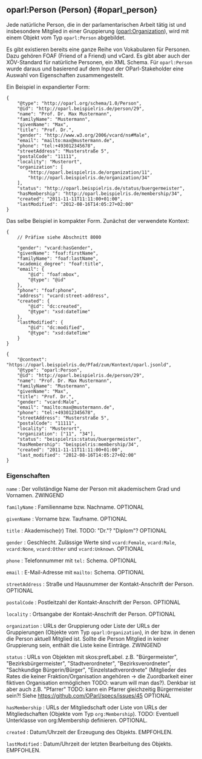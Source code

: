 oparl:Person (Person)  {#oparl_person}
--------------------

Jede natürliche Person, die in der parlamentarischen Arbeit tätig ist
und insbesondere Mitglied in einer Gruppierung ([oparl:Organization](#oparl_organization)),
wird mit einem Objekt vom Typ `oparl:Person` abgebildet.

Es gibt existieren bereits eine ganze Reihe von Vokabularen für Personen. Dazu gehören FOAF (Friend of a Friend) und vCard. Es gibt aber auch der XÖV-Standard für natürliche Personen, ein XML Schema. Für `oparl:Person` wurde daraus
und basierend auf dem Input der OParl-Stakeholder eine Auswahl von Eigenschaften zusammengestellt.

Ein Beispiel in expandierter Form:

~~~~~  {#person_ex1 .json}
{
    "@type": "http://oparl.org/schema/1.0/Person",
    "@id": "http://oparl.beispielris.de/person/29",
    "name": "Prof. Dr. Max Mustermann",
    "familyName": "Mustermann",
    "givenName": "Max",
    "title": "Prof. Dr.",
    "gender": "http://www.w3.org/2006/vcard/ns#Male",
    "email": "mailto:max@mustermann.de",
    "phone": "tel:+493012345678",
    "streetAddress": "Musterstraße 5",
    "postalCode": "11111",
    "locality": "Musterort",
    "organization": [
        "http://oparl.beispielris.de/organization/11",
        "http://oparl.beispielris.de/organization/34"
    ],
    "status": "http://oparl.beispielris.de/status/buergermeister",
    "hasMembership": "http://oparl.beispielris.de/membership/34",
    "created": "2011-11-11T11:11:00+01:00",
    "lastModified": "2012-08-16T14:05:27+02:00"
}
~~~~~

Das selbe Beispiel in kompakter Form. Zunächst der verwendete Kontext:

~~~~~  {#person_ex_context .json}
{
    // Präfixe siehe Abschnitt 8000

    "gender": "vcard:hasGender",
    "givenName": "foaf:firstName",
    "familyName": "foaf:lastName",
    "academic_degree": "foaf:title",
    "email": {
        "@id": "foaf:mbox",
        "@type": "@id"
    },
    "phone": "foaf:phone",
    "address": "vcard:street-address",
    "created": {
        "@id": "dc:created",
        "@type": "xsd:dateTime"
    },
    "lastModified": {
        "@id": "dc:modified",
        "@type": "xsd:dateTime"
    }
}
~~~~~

~~~~~  {#person_ex2 .json}
{
    "@context": "https://oparl.beispielris.de/Pfad/zum/Kontext/oparl.jsonld",
    "@type": "oparl:Person",
    "@id": "http://oparl.beispielris.de/person/29",
    "name": "Prof. Dr. Max Mustermann",
    "familyName": "Mustermann",
    "givenName": "Max",
    "title": "Prof. Dr.",
    "gender": "vcard:Male",
    "email": "mailto:max@mustermann.de",
    "phone": "tel:+493012345678",
    "streetAddress": "Musterstraße 5",
    "postalCode": "11111",
    "locality": "Musterort",
    "organization": ["11", "34"],
    "status": "beispielris:status/buergermeister",
    "hasMembership": "beispielris:membership/34",
    "created": "2011-11-11T11:11:00+01:00",
    "last_modified": "2012-08-16T14:05:27+02:00"
}
~~~~~
### Eigenschaften ###

`name`
:   Der vollständige Name der Person mit akademischem Grad und Vornamen.
    ZWINGEND

`familyName`
:   Familienname bzw. Nachname.
    OPTIONAL

`givenName`
:   Vorname bzw. Taufname.
    OPTIONAL

`title`
:   Akademische(r) Titel.
    TODO: "Dr."? "Diplom"?
    OPTIONAL

`gender`
:   Geschlecht. Zulässige Werte sind `vcard:Female`, `vcard:Male`, `vcard:None`, `vcard:Other` und `vcard:Unknown`.
    OPTIONAL

`phone`
:   Telefonnummer mit `tel:` Schema.
    OPTIONAL

`email`
:   E-Mail-Adresse mit `mailto:` Schema.
    OPTIONAL

`streetAddress`
:   Straße und Hausnummer der Kontakt-Anschrift der Person.
    OPTIONAL

`postalCode`
:   Postleitzahl der Kontakt-Anschrift der Person.
    OPTIONAL

`locality`
:   Ortsangabe der Kontakt-Anschrift der Person.
    OPTIONAL

`organization`
:   URLs der Gruppierung oder Liste der URLs der Gruppierungen (Objekte vom Typ `oparl:Organization`), in der
    bzw. in denen die Person aktuell Mitglied ist.
    Sollte die Person Mitglied in keiner Gruppierung sein,
    enthält die Liste keine Einträge.
    ZWINGEND
    
`status`
:   URLs von Objekten mit skos:prefLabel.
    z.B. "Bürgermeister", "Bezirksbürgermeister", "Stadtverordneter", "Bezirksverordneter",
    "Sachkundige Bürgerin/Bürger", "Einzelstadtverordnete" (Mitglieder des Rates die keiner Fraktion/Organisation
    angehören -> die Zuordbarkeit einer fiktiven Organisation ermöglichen TODO: warum will man das?).
    Denkbar ist aber auch z.B. "Pfarrer"
    TODO: kann ein Pfarrer gleichzeitig Bürgermeister sein?!
    Siehe https://github.com/OParl/specs/issues/45
    OPTIONAL

`hasMembership`
:   URLs der Mitgliedschaft oder Liste von URLs der Mitgliedschaften (Objekte vom Typ `org:Membership`). TODO: Eventuell     Unterklasse von org:Membership definieren.
    OPTIONAL.

`created`
:   Datum/Uhrzeit der Erzeugung des Objekts.
    EMPFOHLEN.

`lastModified`
:   Datum/Uhrzeit der letzten Bearbeitung des Objekts.
    EMPFOHLEN.
